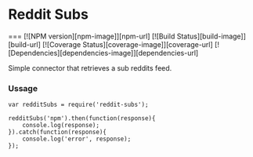 # Reddit Subs
===
[![NPM version][npm-image]][npm-url] [![Build Status][build-image]][build-url] [![Coverage Status][coverage-image]][coverage-url] [![Dependencies][dependencies-image]][dependencies-url]

Simple connector that retrieves a sub reddits feed.


### Ussage

    var redditSubs = require('reddit-subs');

    redditSubs('npm').then(function(response){
        console.log(response);
    }).catch(function(response){
        console.log('error', response);
    });